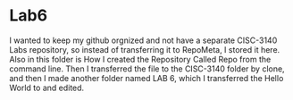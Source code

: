 # Lab6

I wanted to keep my github orgnized and not have a separate CISC-3140 Labs repository, so instead of transferring it to RepoMeta, I stored it here. Also in this folder is How I created the Repository Called Repo from the command line. Then I transferred the file to the CISC-3140 folder by clone, and then I made another folder named LAB 6, which I transferred the Hello World to and edited.

